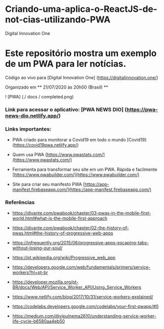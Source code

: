 # Criando-uma-aplica-o-ReactJS-de-not-cias-utilizando-PWA
Digital Innovation One
# Este repositório mostra um exemplo de um PWA para ler notícias.

Código ao vivo para [Digital Innovation One] (https://digitalinnovation.one/)

Organizado em ** 21/07/2020 às 20h00 (Brasil) **

! [PWA] (./ docs / completed.png)


### Link para acessar o aplicativo: [PWA NEWS DIO] (https://pwa-news-dio.netlify.app/)
### Links importantes:

- PWA criado para monitorar a Covid19 em todo o mundo
[Covid19] (https://covid19pwa.netlify.app/)

- Quem usa PWA [https://www.pwastats.com/](https://www.pwastats.com/)

- Ferramenta para transformar seu site em um PWA. Rápida e facilmente
[https://www.pwabuilder.com/](https://www.pwabuilder.com/)

- Site para criar seu manifesto PWA
[https://app-manifest.firebaseapp.com/](https://app-manifest.firebaseapp.com/)
### Referências


* https://divante.com/pwabook/chapter/03-pwas-in-the-mobile-first-world.html#what-is-the-mobile-first-approach

* https://divante.com/pwabook/chapter/02-the-history-of-pwas.html#the-history-of-progressive-web-apps

* https://infrequently.org/2015/06/progressive-apps-escaping-tabs-without-losing-our-soul/

* https://pt.wikipedia.org/wiki/Progressive_web_app

* https://developers.google.com/web/fundamentals/primers/service-workers?hl=pt-br

* https://developer.mozilla.org/pt-BR/docs/Web/API/Service_Worker_API/Using_Service_Workers

* https://www.netlify.com/blog/2017/10/31/service-workers-explained/

* https://codelabs.developers.google.com/codelabs/your-first-pwapp/#0

* https://medium.com/@vipulnema2610/understanding-service-worker-life-cycle-b6580aa4eb50

